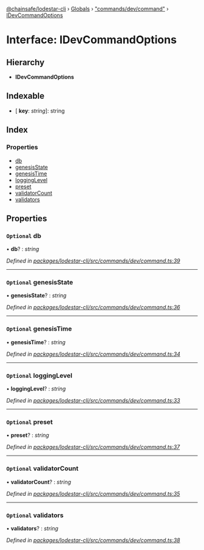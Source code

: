 [@chainsafe/lodestar-cli](../README.md) › [Globals](../globals.md) › ["commands/dev/command"](../modules/_commands_dev_command_.md) › [IDevCommandOptions](_commands_dev_command_.idevcommandoptions.md)

# Interface: IDevCommandOptions

## Hierarchy

* **IDevCommandOptions**

## Indexable

* \[ **key**: *string*\]: string

## Index

### Properties

* [db](_commands_dev_command_.idevcommandoptions.md#optional-db)
* [genesisState](_commands_dev_command_.idevcommandoptions.md#optional-genesisstate)
* [genesisTime](_commands_dev_command_.idevcommandoptions.md#optional-genesistime)
* [loggingLevel](_commands_dev_command_.idevcommandoptions.md#optional-logginglevel)
* [preset](_commands_dev_command_.idevcommandoptions.md#optional-preset)
* [validatorCount](_commands_dev_command_.idevcommandoptions.md#optional-validatorcount)
* [validators](_commands_dev_command_.idevcommandoptions.md#optional-validators)

## Properties

### `Optional` db

• **db**? : *string*

*Defined in [packages/lodestar-cli/src/commands/dev/command.ts:39](https://github.com/ChainSafe/lodestar/blob/0af429ee6/packages/lodestar-cli/src/commands/dev/command.ts#L39)*

___

### `Optional` genesisState

• **genesisState**? : *string*

*Defined in [packages/lodestar-cli/src/commands/dev/command.ts:36](https://github.com/ChainSafe/lodestar/blob/0af429ee6/packages/lodestar-cli/src/commands/dev/command.ts#L36)*

___

### `Optional` genesisTime

• **genesisTime**? : *string*

*Defined in [packages/lodestar-cli/src/commands/dev/command.ts:34](https://github.com/ChainSafe/lodestar/blob/0af429ee6/packages/lodestar-cli/src/commands/dev/command.ts#L34)*

___

### `Optional` loggingLevel

• **loggingLevel**? : *string*

*Defined in [packages/lodestar-cli/src/commands/dev/command.ts:33](https://github.com/ChainSafe/lodestar/blob/0af429ee6/packages/lodestar-cli/src/commands/dev/command.ts#L33)*

___

### `Optional` preset

• **preset**? : *string*

*Defined in [packages/lodestar-cli/src/commands/dev/command.ts:37](https://github.com/ChainSafe/lodestar/blob/0af429ee6/packages/lodestar-cli/src/commands/dev/command.ts#L37)*

___

### `Optional` validatorCount

• **validatorCount**? : *string*

*Defined in [packages/lodestar-cli/src/commands/dev/command.ts:35](https://github.com/ChainSafe/lodestar/blob/0af429ee6/packages/lodestar-cli/src/commands/dev/command.ts#L35)*

___

### `Optional` validators

• **validators**? : *string*

*Defined in [packages/lodestar-cli/src/commands/dev/command.ts:38](https://github.com/ChainSafe/lodestar/blob/0af429ee6/packages/lodestar-cli/src/commands/dev/command.ts#L38)*
